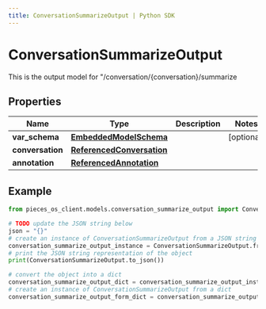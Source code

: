 ```yaml
---
title: ConversationSummarizeOutput | Python SDK
---
```


# ConversationSummarizeOutput

This is the output model for \"/conversation/\{conversation\}/summarize

## Properties

Name | Type | Description | Notes
------------ | ------------- | ------------- | -------------
**var_schema** | [**EmbeddedModelSchema**](EmbeddedModelSchema) |  | [optional] 
**conversation** | [**ReferencedConversation**](ReferencedConversation) |  | 
**annotation** | [**ReferencedAnnotation**](ReferencedAnnotation) |  | 

## Example

```python
from pieces_os_client.models.conversation_summarize_output import ConversationSummarizeOutput

# TODO update the JSON string below
json = "{}"
# create an instance of ConversationSummarizeOutput from a JSON string
conversation_summarize_output_instance = ConversationSummarizeOutput.from_json(json)
# print the JSON string representation of the object
print(ConversationSummarizeOutput.to_json())

# convert the object into a dict
conversation_summarize_output_dict = conversation_summarize_output_instance.to_dict()
# create an instance of ConversationSummarizeOutput from a dict
conversation_summarize_output_form_dict = conversation_summarize_output.from_dict(conversation_summarize_output_dict)
```


